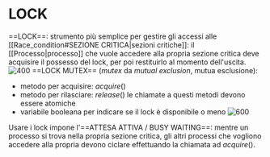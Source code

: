 # LOCK
==LOCK==: strumento più semplice per gestire gli accessi alle [[Race_condition#SEZIONE CRITICA|sezioni critiche]]: il [[Processo|processo]] che vuole accedere alla propria sezione critica deve acquisire il possesso del lock, per poi restituirlo al momento dell'uscita.
![400](lock.png)
==LOCK MUTEX== (_mutex_ da _mutual exclusion_, mutua esclusione):
- metodo per acquisire: $acquire()$
- metodo per rilasciare: $release()$
	le chiamate a questi metodi devono essere atomiche
- variabile booleana per indicare se il lock è disponibile o meno
![600](lock2.png)

Usare i lock impone l'==ATTESA ATTIVA / BUSY WAITING==: mentre un processo si trova nella propria sezione critica, gli altri processi che vogliono accedere alla propria devono ciclare effettuando la chiamata ad $acquire()$.